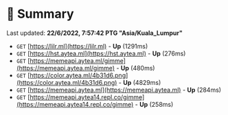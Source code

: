 # 📖 Summary
Last updated: **22/6/2022, 7:57:42 PTG "Asia/Kuala_Lumpur"**

- `GET` [https://lilr.ml](https://lilr.ml) - **Up** (1291ms)
- `GET` [https://hst.aytea.ml](https://hst.aytea.ml) - **Up** (276ms)
- `GET` [https://memeapi.aytea.ml/gimme](https://memeapi.aytea.ml/gimme) - **Up** (480ms)
- `GET` [https://color.aytea.ml/4b31d6.png](https://color.aytea.ml/4b31d6.png) - **Up** (4829ms)
- `GET` [https://memeapi.aytea.ml](https://memeapi.aytea.ml) - **Up** (284ms)
- `GET` [https://memeapi.aytea14.repl.co/gimme](https://memeapi.aytea14.repl.co/gimme) - **Up** (258ms)
